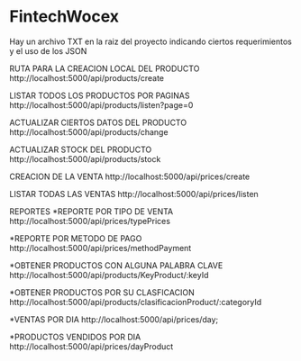 # FintechWocex
Hay un archivo TXT en la raiz del proyecto indicando ciertos requerimientos y el uso de los JSON

RUTA PARA LA CREACION LOCAL DEL PRODUCTO
    http://localhost:5000/api/products/create

LISTAR TODOS LOS PRODUCTOS POR PAGINAS
    http://localhost:5000/api/products/listen?page=0

ACTUALIZAR CIERTOS DATOS DEL PRODUCTO
    http://localhost:5000/api/products/change

ACTUALIZAR STOCK DEL PRODUCTO
    http://localhost:5000/api/products/stock

CREACION DE LA VENTA
    http://localhost:5000/api/prices/create

LISTAR TODAS LAS VENTAS
    http://localhost:5000/api/prices/listen


REPORTES
*REPORTE POR TIPO DE VENTA
    http://localhost:5000/api/prices/typePrices

*REPORTE POR METODO DE PAGO
    http://localhost:5000/api/prices/methodPayment

*OBTENER PRODUCTOS CON ALGUNA PALABRA CLAVE
    http://localhost:5000/api/products/KeyProduct/:keyId

*OBTENER PRODUCTOS POR SU CLASFICACION
    http://localhost:5000/api/products/clasificacionProduct/:categoryId

*VENTAS POR DIA
    http://localhost:5000/api/prices/day;

*PRODUCTOS VENDIDOS POR DIA
    http://localhost:5000/api/prices/dayProduct
